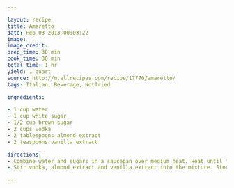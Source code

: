 ```yaml
---

layout: recipe
title: Amaretto
date: Feb 03 2013 00:03:22
image:
image_credit:
prep_time: 30 min
cook_time: 30 min
total_time: 1 hr
yield: 1 quart
source: http://m.allrecipes.com/recipe/17770/amaretto/
tags: Italian, Beverage, NotTried

ingredients:

- 1 cup water
- 1 cup white sugar
- 1/2 cup brown sugar
- 2 cups vodka
- 2 tablespoons almond extract
- 2 teaspoons vanilla extract

directions:
- Combine water and sugars in a saucepan over medium heat. Heat until the mixture is boiling, and all of the sugar is dissolved. Remove the pan from the heat and let the mixture cool for 10 minutes.
- Stir vodka, almond extract and vanilla extract into the mixture. Store in a sealed bottle.

---
```

